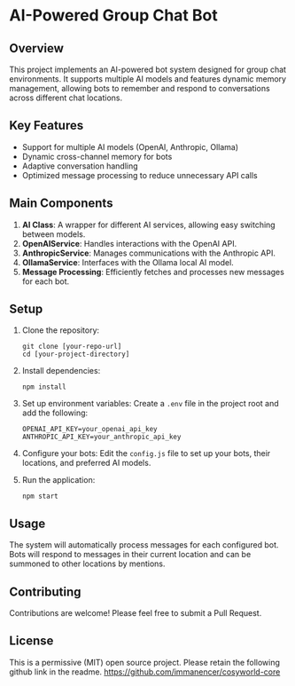 # AI-Powered Group Chat Bot

## Overview

This project implements an AI-powered bot system designed for group chat environments. It supports multiple AI models and features dynamic memory management, allowing bots to remember and respond to conversations across different chat locations.

## Key Features

- Support for multiple AI models (OpenAI, Anthropic, Ollama)
- Dynamic cross-channel memory for bots
- Adaptive conversation handling
- Optimized message processing to reduce unnecessary API calls

## Main Components

1. **AI Class**: A wrapper for different AI services, allowing easy switching between models.
2. **OpenAIService**: Handles interactions with the OpenAI API.
3. **AnthropicService**: Manages communications with the Anthropic API.
4. **OllamaService**: Interfaces with the Ollama local AI model.
5. **Message Processing**: Efficiently fetches and processes new messages for each bot.

## Setup

1. Clone the repository:
   ```
   git clone [your-repo-url]
   cd [your-project-directory]
   ```

2. Install dependencies:
   ```
   npm install
   ```

3. Set up environment variables:
   Create a `.env` file in the project root and add the following:
   ```
   OPENAI_API_KEY=your_openai_api_key
   ANTHROPIC_API_KEY=your_anthropic_api_key
   ```

4. Configure your bots:
   Edit the `config.js` file to set up your bots, their locations, and preferred AI models.

5. Run the application:
   ```
   npm start
   ```

## Usage

The system will automatically process messages for each configured bot. Bots will respond to messages in their current location and can be summoned to other locations by mentions.

## Contributing

Contributions are welcome! Please feel free to submit a Pull Request.

## License

This is a permissive (MIT) open source project. Please retain the following github link in the readme. 
https://github.com/immanencer/cosyworld-core
